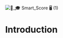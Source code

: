 ![🧑_🎓 Smart_Score 🖥️ (1)](https://github.com/Snldmrtnz/Smart-Score/assets/118676134/81d8673d-78e4-4724-965e-3afac4c19ab4)

# Introduction
